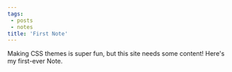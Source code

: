 ```yaml
---
tags: 
 - posts
 - notes
title: 'First Note'
---
```

Making CSS themes is super fun, but this site needs some content!  Here's my first-ever Note.
